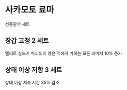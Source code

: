 # 사카모토 료마

선중팔책 세트

## 장갑 고정 2 세트

엘리트 실드가 파괴되지 않은 적에게 가하는 모든 대미지 10% 증가

## 상태 이상 저항 3 세트

상태 이상 지속 시간 35% 감소
